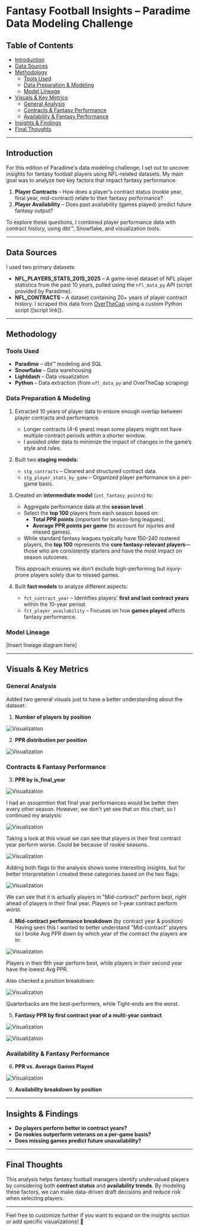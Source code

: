 # Fantasy Football Insights – Paradime Data Modeling Challenge

## Table of Contents
- [Introduction](#introduction)
- [Data Sources](#data-sources)
- [Methodology](#methodology)
  - [Tools Used](#tools-used)
  - [Data Preparation & Modeling](#data-preparation--modeling)
  - [Model Lineage](#model-lineage)
- [Visuals & Key Metrics](#visuals--key-metrics)
  - [General Analysis](#general-analysis)
  - [Contracts & Fantasy Performance](#contracts--fantasy-performance)
  - [Availability & Fantasy Performance](#availability--fantasy-performance)
- [Insights & Findings](#insights--findings)
- [Final Thoughts](#final-thoughts)

---

## Introduction
For this edition of Paradime's data modeling challenge, I set out to uncover insights for fantasy football players using NFL-related datasets. My main goal was to analyze two key factors that impact fantasy performance:  
1. **Player Contracts** – How does a player's contract status (rookie year, final year, mid-contract) relate to their fantasy performance?  
2. **Player Availability** – Does past availability (games played) predict future fantasy output?  

To explore these questions, I combined player performance data with contract history, using dbt™, Snowflake, and visualization tools.

---

## Data Sources
I used two primary datasets:  

- **NFL_PLAYERS_STATS_2015_2025** – A game-level dataset of NFL player statistics from the past 10 years, pulled using the `nfl_data_py` API (script provided by Paradime).  
- **NFL_CONTRACTS** – A dataset containing 20+ years of player contract history. I scraped this data from [OverTheCap](https://overthecap.com/contract-history) using a custom Python script ([script link]).

---

## Methodology

### Tools Used
- **Paradime** – dbt™ modeling and SQL  
- **Snowflake** – Data warehousing  
- **Lightdash** – Data visualization  
- **Python** – Data extraction (from `nfl_data_py` and OverTheCap scraping)  

### Data Preparation & Modeling

1. Extracted 10 years of player data to ensure enough overlap between player contracts and performance.  
   - Longer contracts (4-6 years) mean some players might not have multiple contract periods within a shorter window.  
   - I avoided older data to minimize the impact of changes in the game’s style and rules.  

2. Built two **staging models**:  
   - `stg_contracts` – Cleaned and structured contract data.  
   - `stg_player_stats_by_game` – Organized player performance on a per-game basis.  

3. Created an **intermediate model** (`int_fantasy_points`) to:  
   - Aggregate performance data at the **season level**.  
   - Select the **top 100** players from each season based on:
     - **Total PPR points** (important for season-long leagues).  
     - **Average PPR points per game** (to account for injuries and missed games).  
   - While standard fantasy leagues typically have 150-240 rostered players, the **top 100** represents the **core fantasy-relevant players**—those who are consistently starters and have the most impact on season outcomes.  

   This approach ensures we don’t exclude high-performing but injury-prone players solely due to missed games.  

4. Built **fact models** to analyze different aspects:  
   - `fct_contract_year` – Identifies players' **first and last contract years** within the 10-year period.  
   - `fct_player_availability` – Focuses on how **games played** affects fantasy performance.  

### Model Lineage
[Insert lineage diagram here]

---

## Visuals & Key Metrics

### General Analysis
Added two general visuals just to have a better understanding about the dataset:

1. **Number of players by position**  

![Visualization](viz/number_of_players_per_position.png)

2. **PPR distribution per position**  

![Visualization](viz/ppr_per_position.png)

### Contracts & Fantasy Performance
3. **PPR by is_final_year**  

![Visualization](viz/ppr_by_final_year.png)

I had an assupmtion that final year performances would be better then every other season. However, we don't yet see that on this chart, so I continued my analysis:

![Visualization](viz/ppr_by_first_year.png)

Taking a look at this visual we can see that players in their first contract year perform worse. Could be because of rookie seasons.

![Visualization](viz/ppr_by_first_final_year.png)

Adding both flags to the analysis shows some interesting insights, but for better interpretation I created these categories based on the two flags:

![Visualization](viz/ppr_by_contract_status.png)

We can see that it is actually players in "Mid-contract" perform best, right ahead of players in their final year. Players on 1-year contract perform worst.


4. **Mid-contract performance breakdown** (by contract year & position)
Having seen this I wanted to better understand "Mid-contract" players so I broke Avg PPR down by which year of the contract the players are in:

![Visualization](viz/mid_contract_by_contract_year.png)

Players in their 6th year perform best, while players in their second year have the lowest Avg PPR.

Also checked a position breakdown:

![Visualization](viz/mid_contract_by_position.png)

Quarterbacks are the best-performers, while Tight-ends are the worst.

5. **Fantasy PPR by first contract year of a multi-year contract**  

 
![Visualization](viz/first_year_contract_by_contract_length.png)


![Visualization](viz/final_year_contract_by_position.png)


 
  



### Availability & Fantasy Performance
6. **PPR vs. Average Games Played**  

![Visualization](viz/avg_ppr_by_avg_games_played.png)

9. **Availability breakdown by position**  

---

## Insights & Findings
- **Do players perform better in contract years?**  
- **Do rookies outperform veterans on a per-game basis?**  
- **Does missing games predict future unavailability?**  

---

## Final Thoughts
This analysis helps fantasy football managers identify undervalued players by considering both **contract status** and **availability trends**. By modeling these factors, we can make data-driven draft decisions and reduce risk when selecting players.  

---

Feel free to customize further if you want to expand on the insights section or add specific visualizations! 🚀
